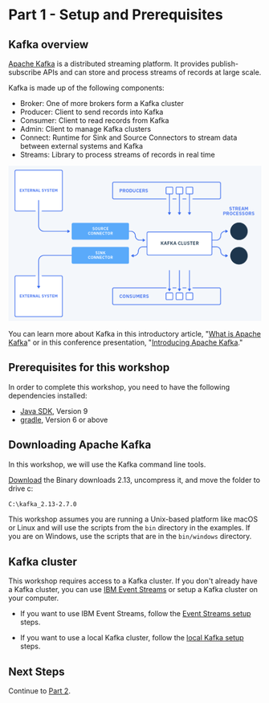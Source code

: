 # Part 1 - Setup and Prerequisites

## Kafka overview

[Apache Kafka](https://kafka.apache.org) is a distributed streaming platform. It provides publish-subscribe APIs and can store and process streams of records at large scale.

Kafka is made up of the following components:
- Broker: One of more brokers form a Kafka cluster
- Producer: Client to send records into Kafka
- Consumer: Client to read records from Kafka
- Admin: Client to manage Kafka clusters
- Connect: Runtime for Sink and Source Connectors to stream data between external systems and Kafka
- Streams: Library to process streams of records in real time

![Kafka Platform](./kafka-platform.png)

You can learn more about Kafka in this introductory article, "[What is Apache Kafka](https://developer.ibm.com/articles/an-introduction-to-apache-kafka/)" or in this conference presentation, "[Introducing Apache Kafka](https://developer.ibm.com/videos/an-introduction-to-apache-kafka/)."

## Prerequisites for this workshop

In order to complete this workshop, you need to have the following dependencies installed:

- [Java SDK](https://jdk.java.net/java-se-ri/9), Version 9
- [gradle](https://gradle.org/install/), Version 6 or above

## Downloading Apache Kafka

In this workshop, we will use the Kafka command line tools.

[Download](https://downloads.apache.org/kafka/2.7.0/kafka_2.13-2.7.0.tgz) the Binary downloads 2.13, uncompress it, and move the folder to drive c:

```sh
C:\kafka_2.13-2.7.0
```

This workshop assumes you are running a Unix-based platform like macOS or Linux and will use the scripts from the `bin` directory in the examples. If you are on Windows, use the scripts that are in the `bin/windows` directory.

## Kafka cluster

This workshop requires access to a Kafka cluster. If you don't already have a Kafka cluster, you can use [IBM Event Streams](https://www.ibm.com/cloud/event-streams) or setup a Kafka cluster on your computer.

- If you want to use IBM Event Streams, follow the [Event Streams setup](./event-streams.md) steps.

- If you want to use a local Kafka cluster, follow the [local Kafka setup](./local-kafka.md) steps.


## Next Steps

Continue to [Part 2](../part2/README.md).
